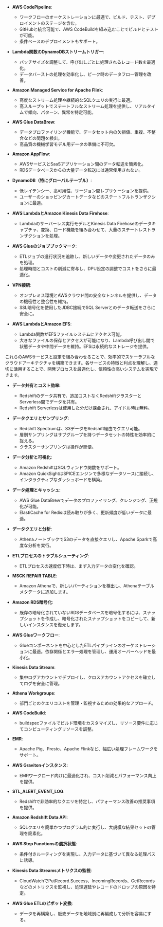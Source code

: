 - **AWS CodePipeline**:
  - ワークフローのオーケストレーションに最適で、ビルド、テスト、デプロイメントのステージを含む。
  - GitHubと統合可能で、AWS CodeBuildを組み込むことでビルドとテストが可能。
  - 条件ベースのデプロイメントもサポート。

- **Lambda関数のDynamoDBストリームトリガー**:
  - バッチサイズを調整して、呼び出しごとに処理されるレコード数を最適化。
  - データバーストの処理を効率化し、ピーク時のデータフロー管理を改善。

- **Amazon Managed Service for Apache Flink**:
  - 高度なストリーム処理や継続的なSQLクエリの実行に最適。
  - 高スループットでステートフルなストリーム処理を提供し、リアルタイムで傾向、パターン、異常を特定可能。

- **AWS Glue DataBrew**:
  - データプロファイリング機能で、データセット内の欠損値、重複、不整合などの問題を検出。
  - 高品質の機械学習モデル用データの準備に不可欠。

- **Amazon AppFlow**:
  - AWSサービスとSaaSアプリケーション間のデータ転送を簡素化。
  - RDSデータベースからの大量データ転送には通常使用されない。

- **DynamoDB（特にグローバルテーブル）**:
  - 低レイテンシー、高可用性、リージョン間レプリケーションを提供。
  - ユーザーのショッピングカートデータなどのステートフルトランザクションに最適。

- **AWS LambdaとAmazon Kinesis Data Firehose**:
  - Lambdaのサーバーレス実行モデルとKinesis Data Firehoseのデータキャプチャ、変換、ロード機能を組み合わせて、大量のステートレストランザクションを処理。

- **AWS Glueのジョブブックマーク**:
  - ETLジョブの進行状況を追跡し、新しいデータや変更されたデータのみを処理。
  - 処理時間とコストの削減に寄与し、DPU設定の調整でコストをさらに最適化。

- **VPN接続**:
  - オンプレミス環境とAWSクラウド間の安全なトンネルを提供し、データの機密性と整合性を維持。
  - SSL暗号化を使用したJDBC接続でSQL Serverとのデータ転送をさらに安全に。

- **AWS LambdaとAmazon EFS**:
  - Lambda関数がEFSファイルシステムにアクセス可能。
  - 大きなファイルの保存とアクセスが可能になり、Lambda呼び出し間で状態データや中間データを維持。EFSは永続的なストレージを提供。

これらのAWSサービスと設定を組み合わせることで、効率的でスケーラブルなクラウドアーキテクチャを構築できます。各サービスの特徴と利点を理解し、適切に活用することで、開発プロセスを最適化し、信頼性の高いシステムを実現できます。

- **データ共有とコスト効率**:
  - Redshiftのデータ共有で、追加コストなくRedshiftクラスターとServerless間でデータを共有。
  - Redshift Serverlessは使用した分だけ課金され、アイドル時は無料。

- **データクエリとサンプリング**:
  - Redshift Spectrumは、S3データをRedshift経由でクエリ可能。
  - 層別サンプリングはサブグループを持つデータセットの特性を効率的に捉える。
  - クラスターサンプリングは操作が簡便。

- **データ分析と可視化**:
  - Amazon RedshiftはSQLウィンドウ関数をサポート。
  - Amazon QuickSightはSPICEエンジンで多様なデータソースに接続し、インタラクティブなダッシュボードを構築。

- **データ処理とキャッシュ**:
  - AWS Glue DataBrewでデータのプロファイリング、クレンジング、正規化が可能。
  - ElastiCache for Redisは読み取りが多く、更新頻度が低いデータに最適。

- **データクエリと分析**:
  - AthenaノートブックでS3のデータを直接クエリし、Apache Sparkで高度な分析を実行。

- **ETLプロセスのトラブルシューティング**:
  - ETLプロセスの速度低下時は、まず入力データの変化を確認。

- **MSCK REPAIR TABLE**:
  - Amazon Athenaで、新しいパーティションを検出し、Athenaテーブルメタデータに追加します。

- **Amazon RDS暗号化**:
  - 既存の暗号化されていないRDSデータベースを暗号化するには、スナップショットを作成し、暗号化されたスナップショットをコピーして、新しいインスタンスを復元します。

- **AWS Glueワークフロー**:
  - Glueコンポーネントを中心としたETLパイプラインのオーケストレーションに最適。依存関係とエラー処理を管理し、運用オーバーヘッドを最小化。

- **Kinesis Data Stream**:
  - 集中ログアカウントでデプロイし、クロスアカウントアクセスを確立してログを安全に管理。

- **Athena Workgroups**:
  - 部門ごとのクエリコストを管理・監視するための効果的なアプローチ。

- **AWS CodeBuild**:
  - buildspecファイルでビルド環境をカスタマイズし、リソース要件に応じてコンピューティングリソースを調整。

- **EMR**:
  - Apache Pig、Presto、Apache Flinkなど、幅広い処理フレームワークをサポート。

- **AWS Gravitonインスタンス**:
  - EMRワークロード向けに最適化され、コスト削減とパフォーマンス向上を提供。

- **STL_ALERT_EVENT_LOG**:
  - Redshiftで非効率的なクエリを特定し、パフォーマンス改善の推奨事項を提供。

- **Amazon Redshift Data API**:
  - SQLクエリを簡単かつプログラム的に実行し、大規模な結果セットの管理を簡素化。

- **AWS Step Functionsの選択状態**:
  - 条件付きルーティングを実現し、入力データに基づいて異なる処理パスに誘導。

- **Kinesis Data Streamsメトリクスの監視**:
  - CloudWatchでPutRecord.Success、IncomingRecords、GetRecordsなどのメトリクスを監視し、処理遅延やレコードのドロップの原因を特定。

- **AWS Glue ETLのピボット変換**:
  - データを再構築し、販売データを地域別に再編成して分析を容易にする。

